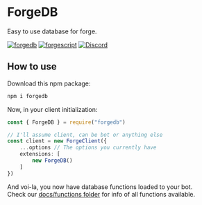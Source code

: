 # ForgeDB
Easy to use database for forge.

[![forgedb](https://img.shields.io/github/package-json/v/tryforge/ForgeDB/main?label=forgedb&color=5c16d4)](https://github.com/tryforge/ForgeDB/)
[![forgescript](https://img.shields.io/github/package-json/v/tryforge/ForgeScript/main?label=forgescript&color=5c16d4)](https://github.com/tryforge/ForgeScript/)
[![Discord](https://img.shields.io/discord/739934735387721768?logo=discord)](https://discord.gg/hcJgjzPvqb)
## How to use

Download this npm package:
```bash
npm i forgedb
```

Now, in your client initialization:
```ts
const { ForgeDB } = require("forgedb")

// I'll assume client, can be bot or anything else
const client = new ForgeClient({
    ...options // The options you currently have
    extensions: [
        new ForgeDB()
    ]
})
```
And voi-la, you now have database functions loaded to your bot. <br>
Check our [docs/functions folder](https://github.com/tryforge/ForgeDB/tree/main/docs/functions) for info of all functions available.

